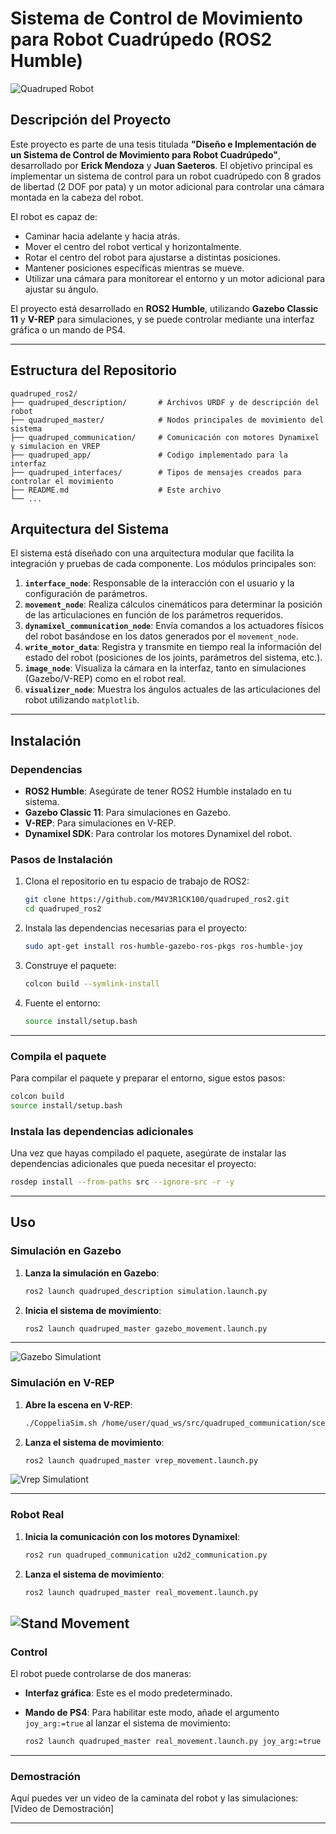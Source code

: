 # Sistema de Control de Movimiento para Robot Cuadrúpedo (ROS2 Humble)

![Quadruped Robot](figures/Cuadrupedo.png)  

## Descripción del Proyecto

Este proyecto es parte de una tesis titulada **"Diseño e Implementación de un Sistema de Control de Movimiento para Robot Cuadrúpedo"**, desarrollado por **Erick Mendoza** y **Juan Saeteros**. El objetivo principal es implementar un sistema de control para un robot cuadrúpedo con 8 grados de libertad (2 DOF por pata) y un motor adicional para controlar una cámara montada en la cabeza del robot.

El robot es capaz de:
- Caminar hacia adelante y hacia atrás.
- Mover el centro del robot vertical y horizontalmente.
- Rotar el centro del robot para ajustarse a distintas posiciones.
- Mantener posiciones específicas mientras se mueve.
- Utilizar una cámara para monitorear el entorno y un motor adicional para ajustar su ángulo.

El proyecto está desarrollado en **ROS2 Humble**, utilizando **Gazebo Classic 11** y **V-REP** para simulaciones, y se puede controlar mediante una interfaz gráfica o un mando de PS4.

---


## Estructura del Repositorio

```
quadruped_ros2/
├── quadruped_description/       # Archivos URDF y de descripción del robot
├── quadruped_master/            # Nodos principales de movimiento del sistema
├── quadruped_communication/     # Comunicación con motores Dynamixel y simulacion en VREP
├── quadruped_app/               # Codigo implementado para la interfaz
├── quadruped_interfaces/        # Tipos de mensajes creados para controlar el movimiento
├── README.md                    # Este archivo
└── ...
```

## Arquitectura del Sistema
El sistema está diseñado con una arquitectura modular que facilita la integración y pruebas de cada componente. Los módulos principales son:

1. **`interface_node`**: Responsable de la interacción con el usuario y la configuración de parámetros.
2. **`movement_node`**: Realiza cálculos cinemáticos para determinar la posición de las articulaciones en función de los parámetros requeridos.
3. **`dynamixel_communication_node`**: Envía comandos a los actuadores físicos del robot basándose en los datos generados por el `movement_node`.
4. **`write_motor_data`**: Registra y transmite en tiempo real la información del estado del robot (posiciones de los joints, parámetros del sistema, etc.).
5. **`image_node`**: Visualiza la cámara en la interfaz, tanto en simulaciones (Gazebo/V-REP) como en el robot real.
6. **`visualizer_node`**: Muestra los ángulos actuales de las articulaciones del robot utilizando `matplotlib`.

---

## Instalación

### Dependencias
- **ROS2 Humble**: Asegúrate de tener ROS2 Humble instalado en tu sistema.
- **Gazebo Classic 11**: Para simulaciones en Gazebo.
- **V-REP**: Para simulaciones en V-REP.
- **Dynamixel SDK**: Para controlar los motores Dynamixel del robot.

### Pasos de Instalación
1. Clona el repositorio en tu espacio de trabajo de ROS2:
   ```bash
   git clone https://github.com/M4V3R1CK100/quadruped_ros2.git
   cd quadruped_ros2
   ```
2. Instala las dependencias necesarias para el proyecto:
   ```bash
   sudo apt-get install ros-humble-gazebo-ros-pkgs ros-humble-joy
   ```
3. Construye el paquete:
   ```bash
   colcon build --symlink-install
   ```
4. Fuente el entorno:
   ```bash
   source install/setup.bash
   ```

---


### Compila el paquete

Para compilar el paquete y preparar el entorno, sigue estos pasos:

```bash
colcon build
source install/setup.bash
```

### Instala las dependencias adicionales

Una vez que hayas compilado el paquete, asegúrate de instalar las dependencias adicionales que pueda necesitar el proyecto:

```bash
rosdep install --from-paths src --ignore-src -r -y
```

---

## Uso

### Simulación en Gazebo

1. **Lanza la simulación en Gazebo**:
   ```bash
   ros2 launch quadruped_description simulation.launch.py
   ```

2. **Inicia el sistema de movimiento**:
   ```bash
   ros2 launch quadruped_master gazebo_movement.launch.py
   ```

---
![Gazebo Simulationt](figures/gazebo.png)  


### Simulación en V-REP

1. **Abre la escena en V-REP**:
   ```bash
   ./CoppeliaSim.sh /home/user/quad_ws/src/quadruped_communication/scenes/quadruped_ramel_black.ttt
   ```

2. **Lanza el sistema de movimiento**:
   ```bash
   ros2 launch quadruped_master vrep_movement.launch.py
   ```

![Vrep Simulationt](figures/vrep.png)  

---

### Robot Real

1. **Inicia la comunicación con los motores Dynamixel**:
   ```bash
   ros2 run quadruped_communication u2d2_communication.py
   ```

2. **Lanza el sistema de movimiento**:
   ```bash
   ros2 launch quadruped_master real_movement.launch.py
   ```

![Stand Movement](figures/STAND_REAL.png)  
---

### Control

El robot puede controlarse de dos maneras:

- **Interfaz gráfica**: Este es el modo predeterminado.
- **Mando de PS4**: Para habilitar este modo, añade el argumento `joy_arg:=true` al lanzar el sistema de movimiento:
  
  ```bash
  ros2 launch quadruped_master real_movement.launch.py joy_arg:=true
  ```

---

### Demostración

Aquí puedes ver un video de la caminata del robot y las simulaciones:  
[Video de Demostración]  

---
